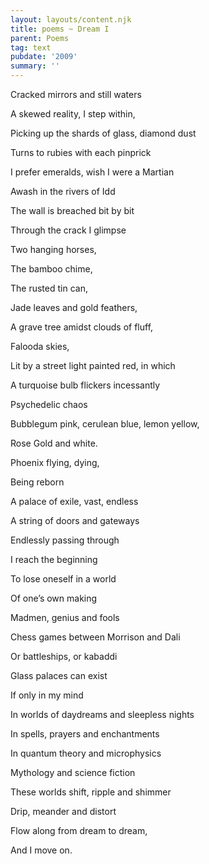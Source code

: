 ```yaml
---
layout: layouts/content.njk
title: poems ~ Dream I
parent: Poems
tag: text
pubdate: '2009'
summary: ''
---
```


Cracked mirrors and still waters

A skewed reality, I step within,

Picking up the shards of glass, diamond dust

Turns to rubies with each pinprick

I prefer emeralds, wish I were a Martian

Awash in the rivers of Idd

The wall is breached bit by bit

Through the crack I glimpse

Two hanging horses,

The bamboo chime,

The rusted tin can,

Jade leaves and gold feathers,

A grave tree amidst clouds of fluff,

Falooda skies,

Lit by a street light painted red, in which

A turquoise bulb flickers incessantly

Psychedelic chaos

Bubblegum pink, cerulean blue, lemon yellow,

Rose Gold and white.

Phoenix flying, dying,

Being reborn




A palace of exile, vast, endless

A string of doors and gateways

Endlessly passing through

I reach the beginning

To lose oneself in a world

Of one’s own making

Madmen, genius and fools

Chess games between Morrison and Dali

Or battleships, or kabaddi

Glass palaces can exist

If only in my mind

In worlds of daydreams and sleepless nights

In spells, prayers and enchantments

In quantum theory and microphysics

Mythology and science fiction

These worlds shift, ripple and shimmer

Drip, meander and distort

Flow along from dream to dream,

And I move on.
